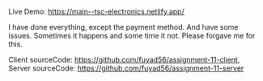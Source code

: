 Live Demo: https://main--tsc-electronics.netlify.app/

I have done everything, except the payment method.
And have some issues. Sometimes it happens and some time it not. Please forgave me for this. 

Client sourceCode: https://github.com/fuyad56/assignment-11-client,
Server sourceCode: https://github.com/fuyad56/assignment-11-server